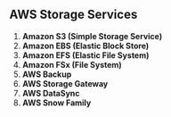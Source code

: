 ## AWS Storage Services
1. **Amazon S3 (Simple Storage Service)**
2. **Amazon EBS (Elastic Block Store)**
3. **Amazon EFS (Elastic File System)**
4. **Amazon FSx (File System)**
5. **AWS Backup**
6. **AWS Storage Gateway**
7. **AWS DataSync**
8. **AWS Snow Family**
